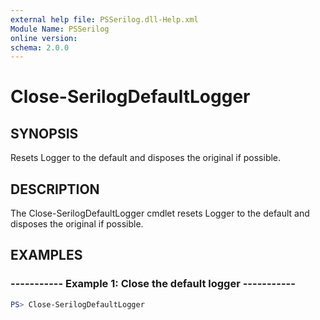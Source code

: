```yaml
---
external help file: PSSerilog.dll-Help.xml
Module Name: PSSerilog
online version:
schema: 2.0.0
---
```


# Close-SerilogDefaultLogger

## SYNOPSIS

Resets Logger to the default and disposes the original if possible.

## DESCRIPTION

The Close-SerilogDefaultLogger cmdlet resets Logger to the default and disposes the original if possible.

## EXAMPLES

### ----------- Example 1: Close the default logger -----------

```powershell
PS> Close-SerilogDefaultLogger
```